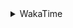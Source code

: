 <details>
 <summary>WakaTime</summary>

<!--START_SECTION:waka-->
![Profile Views](http://img.shields.io/badge/Profile%20Views-10-blue)

**🐱 My Github Data** 

> 🏆 388 Contributions in the Year 2021
 > 
> 📦 249.1 kB Used in Github's Storage 
 > 
> 🚫 Not Opted to Hire
 > 
> 📜 46 Public Repositories 
 > 
> 🔑 1 Private Repository 
 > 
**I'm a Night 🦉** 

```text
🌞 Morning    42 commits     ███░░░░░░░░░░░░░░░░░░░░░░   13.17% 
🌆 Daytime    114 commits    █████████░░░░░░░░░░░░░░░░   35.74% 
🌃 Evening    130 commits    ██████████░░░░░░░░░░░░░░░   40.75% 
🌙 Night      33 commits     ██░░░░░░░░░░░░░░░░░░░░░░░   10.34%

```
📅 **I'm Most Productive on Monday** 

```text
Monday       55 commits     ████░░░░░░░░░░░░░░░░░░░░░   17.24% 
Tuesday      49 commits     ███░░░░░░░░░░░░░░░░░░░░░░   15.36% 
Wednesday    43 commits     ███░░░░░░░░░░░░░░░░░░░░░░   13.48% 
Thursday     54 commits     ████░░░░░░░░░░░░░░░░░░░░░   16.93% 
Friday       49 commits     ███░░░░░░░░░░░░░░░░░░░░░░   15.36% 
Saturday     34 commits     ██░░░░░░░░░░░░░░░░░░░░░░░   10.66% 
Sunday       35 commits     ██░░░░░░░░░░░░░░░░░░░░░░░   10.97%

```


📊 **This Week I Spent My Time On** 

```text
⌚︎ Time Zone: Asia/Shanghai

💬 Programming Languages: 
Go                       34 hrs 57 mins      ███████████████████░░░░░░   78.28% 
JavaScript               1 hr 51 mins        █░░░░░░░░░░░░░░░░░░░░░░░░   4.17% 
Batchfile                1 hr 39 mins        █░░░░░░░░░░░░░░░░░░░░░░░░   3.71% 
Markdown                 54 mins             ░░░░░░░░░░░░░░░░░░░░░░░░░   2.05% 
ca65 assembler           53 mins             ░░░░░░░░░░░░░░░░░░░░░░░░░   1.99%

🔥 Editors: 
VS Code                  44 hrs 19 mins      ████████████████████████░   99.25% 
IntelliJ                 20 mins             ░░░░░░░░░░░░░░░░░░░░░░░░░   0.75%

🐱‍💻 Projects: 
matcloud                 23 hrs 11 mins      █████████████░░░░░░░░░░░░   51.93% 
study                    5 hrs 46 mins       ███░░░░░░░░░░░░░░░░░░░░░░   12.93% 
actions-starcharts       4 hrs 29 mins       ██░░░░░░░░░░░░░░░░░░░░░░░   10.06% 
leetcode                 3 hrs 2 mins        █░░░░░░░░░░░░░░░░░░░░░░░░   6.8% 
gin-realworld            2 hrs 39 mins       █░░░░░░░░░░░░░░░░░░░░░░░░   5.96%

💻 Operating System: 
Windows                  35 hrs 21 mins      ███████████████████░░░░░░   79.16% 
Linux                    9 hrs 18 mins       █████░░░░░░░░░░░░░░░░░░░░   20.84%

```

**I Mostly Code in Go** 

```text
Go                       15 repos            ███████████░░░░░░░░░░░░░░   44.12% 
Java                     9 repos             ██████░░░░░░░░░░░░░░░░░░░   26.47% 
Python                   2 repos             █░░░░░░░░░░░░░░░░░░░░░░░░   5.88% 
Vue                      2 repos             █░░░░░░░░░░░░░░░░░░░░░░░░   5.88% 
HTML                     2 repos             █░░░░░░░░░░░░░░░░░░░░░░░░   5.88%

```


**Timeline**

![Chart not found](https://raw.githubusercontent.com/MaoLongLong/MaoLongLong/main/charts/bar_graph.png) 


 Last Updated on 09/09/2021
<!--END_SECTION:waka-->

</details>
